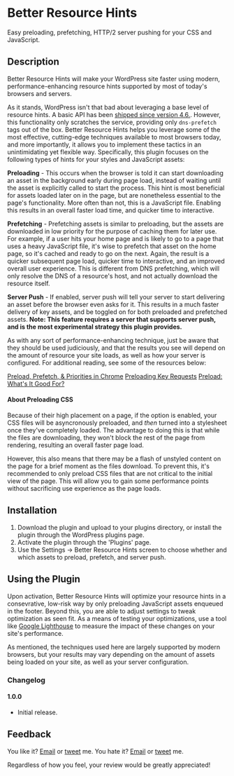 # Better Resource Hints
Easy preloading, prefetching, HTTP/2 server pushing for your CSS and JavaScript.

## Description
Better Resource Hints will make your WordPress site faster using modern, performance-enhancing resource hints supported by most of today's browsers and servers.

As it stands, WordPress isn't that bad about leveraging a base level of resource hints. A basic API has been [shipped since version 4.6.](https://make.wordpress.org/core/2016/07/06/resource-hints-in-4-6/). However, this functionality only scratches the service, providing only `dns-prefetch` tags out of the box. Better Resource Hints helps you leverage some of the most effective, cutting-edge techniques available to most browsers today, and more importantly, it allows you to implement these tactics in an unintimidating yet flexible way. Specifically, this plugin focuses on the following types of hints for your styles and JavaScript assets:

**Preloading** - This occurs when the browser is told it can start downloading an asset in the background early during page load, instead of waiting until the asset is explicitly called to start the process. This hint is most beneficial for assets loaded later on in the page, but are nonetheless essential to the page's functionality. More often than not, this is a JavaScript file. Enabling this results in an overall faster load time, and quicker time to interactive.

**Prefetching** - Prefetching assets is similar to preloading, but the assets are downloaded in low priority for the purpose of caching them for later use. For example, if a user hits your home page and is likely to go to a page that uses a heavy JavaScript file, it's wise to prefetch that asset on the home page, so it's cached and ready to go on the next. Again, the result is a quicker subsequent page load, quicker time to interactive, and an improved overall user experience. This is different from DNS prefetching, which will only resolve the DNS of a resource's host, and not actually download the resource itself.

**Server Push** - If enabled, server push will tell your server to start delivering an asset before the browser even asks for it. This results in a much faster delivery of key assets, and be toggled on for both preloaded and prefetched assets. **Note: This feature requires a server that supports server push, and is the most experimental strategy this plugin provides.**

As with any sort of performance-enhancing technique, just be aware that they should be used judiciously, and that the results you see will depend on the amount of resource your site loads, as well as how your server is configured. For additional reading, see some of the resources below:

[Preload, Prefetch, & Priorities in Chrome](https://medium.com/reloading/preload-prefetch-and-priorities-in-chrome-776165961bbf)
[Preloading Key Requests](https://developers.google.com/web/tools/lighthouse/audits/preload)
[Preload: What's It Good For?](https://www.smashingmagazine.com/2016/02/preload-what-is-it-good-for/)

#### About Preloading CSS

Because of their high placement on a page, if the option is enabled, your CSS files will be asyncronously preloaded, and _then_ turned into a stylesheet once they've completely loaded. The advantage to doing this is that while the files are downloading, they won't block the rest of the page from rendering, resulting an overall faster page load.

However, this also means that there may be a flash of unstyled content on the page for a brief moment as the files download. To prevent this, it's recommended to only preload CSS files that are not critical to the initial view of the page. This will allow you to gain some performance points without sacrificing use experience as the page loads.

## Installation
1. Download the plugin and upload to your plugins directory, or install the plugin through the WordPress plugins page.
2. Activate the plugin through the 'Plugins' page.
3. Use the Settings -> Better Resource Hints screen to choose whether and which assets to preload, prefetch, and server push.

## Using the Plugin

Upon activation, Better Resource Hints will optimize your resource hints in a consevrative, low-risk way by only preloading JavaScript assets enqueued in the footer. Beyond this, you are able to adjust settings to tweak optimization as seen fit. As a means of testing your optimizations, use a tool like [Google Lighthouse](https://developers.google.com/web/tools/lighthouse/) to measure the impact of these changes on your site's performance.

As mentioned, the techniques used here are largely supported by modern browsers, but your results may vary depending on the amount of assets being loaded on your site, as well as your server configuration.

### Changelog

#### 1.0.0
* Initial release.

## Feedback
You like it? [Email](mailto:alex@macarthur.me) or [tweet](http://www.twitter.com/amacarthur) me. You hate it? [Email](mailto:alex@macarthur.me) or [tweet](http://www.twitter.com/amacarthur) me.

Regardless of how you feel, your review would be greatly appreciated!
